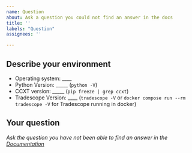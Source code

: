 ```yaml
---
name: Question
about: Ask a question you could not find an answer in the docs
title: ''
labels: "Question"
assignees: ''

---
```

<!-- 
Have you searched for similar issues before posting it?
Did you have a VERY good look at the [documentation](https://www.tscope-ui.vercel.app/en/latest/) and are sure that the question is not explained there

Please do not use the question template to report bugs or to request new features.
-->

## Describe your environment

  * Operating system: ____
  * Python Version: _____ (`python -V`)
  * CCXT version: _____ (`pip freeze | grep ccxt`)
  * Tradescope Version: ____ (`tradescope -V` or `docker compose run --rm tradescope -V` for Tradescope running in docker)
  
## Your question

*Ask the question you have not been able to find an answer in the [Documentation](https://www.tscope-ui.vercel.app/en/latest/)*
